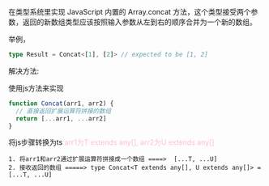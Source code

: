 在类型系统里实现 JavaScript 内置的 Array.concat 方法，这个类型接受两个参数，返回的新数组类型应该按照输入参数从左到右的顺序合并为一个新的数组。

举例，
```typescript
type Result = Concat<[1], [2]> // expected to be [1, 2]
```

解决方法:

使用js方法来实现
```javascript
function Concat(arr1, arr2) {
  // 直接返回扩展运算符拼接的数组
  return [...arr1, ...arr2]
}
```

将js步骤转换为ts <font color=pink>arr1为T extends any[], arr2为U extends any[]</font>

```
1. 将arr1和arr2通过扩展运算符拼接成一个数组 ====>  [...T, ...U]
2. 接收返回的数组 =====> type Concat<T extends any[], U extends any[]> = [...T, ...U]
```
